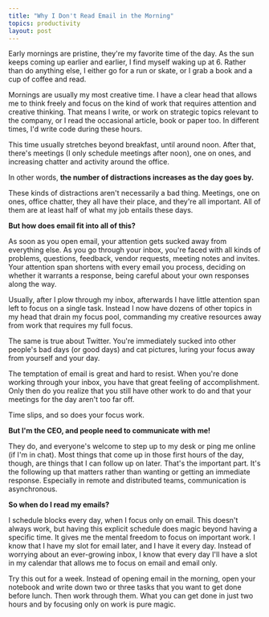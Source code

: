 ```yaml
---
title: "Why I Don't Read Email in the Morning"
topics: productivity
layout: post
---
```

Early mornings are pristine, they're my favorite time of the day. As the sun
keeps coming up earlier and earlier, I find myself waking up at 6. Rather than
do anything else, I either go for a run or skate, or I grab a book and a cup of
coffee and read.

Mornings are usually my most creative time. I have a clear head that allows me
to think freely and focus on the kind of work that requires attention and
creative thinking. That means I write, or work on strategic topics relevant to
the company, or I read the occasional article, book or paper too. In different
times, I'd write code during these hours.

This time usually stretches beyond breakfast, until around noon. After that,
there's meetings (I only schedule meetings after noon), one on ones, and
increasing chatter and activity around the office.

In other words, **the number of distractions increases as the day goes by.**

These kinds of distractions aren't necessarily a bad thing. Meetings, one on
ones, office chatter, they all have their place, and they're all important. All
of them are at least half of what my job entails these days.

**But how does email fit into all of this?**

As soon as you open email, your attention gets sucked away from everything else.
As you go through your inbox, you're faced with all kinds of problems,
questions, feedback, vendor requests, meeting notes and invites. Your attention
span shortens with every email you process, deciding on whether it warrants a
response, being careful about your own responses along the way.

Usually, after I plow through my inbox, afterwards I have little attention span
left to focus on a single task. Instead I now have dozens of other topics in my
head that drain my focus pool, commanding my creative resources away from work
that requires my full focus.

The same is true about Twitter. You're immediately sucked into other people's
bad days (or good days) and cat pictures, luring your focus away from yourself
and your day. 

The temptation of email is great and hard to resist. When you're done working
through your inbox, you have that great feeling of accomplishment. Only then do
you realize that you still have other work to do and that your meetings for the
day aren't too far off.

Time slips, and so does your focus work.

**But I'm the CEO, and people need to communicate with me!**

They do, and everyone's welcome to step up to my desk or ping me online (if I'm
in chat). Most things that come up in those first hours of the day, though, are
things that I can follow up on later. That's the important part. It's the
following up that matters rather than wanting or getting an immediate response.
Especially in remote and distributed teams, communication is asynchronous.

**So when do I read my emails?**

I schedule blocks every day, when I focus only on email. This doesn't always
work, but having this explicit schedule does magic beyond having a specific
time. It gives me the mental freedom to focus on important work. I know that I
have my slot for email later, and I have it every day. Instead of worrying about
an ever-growing inbox, I know that every day I'll have a slot in my calendar
that allows me to focus on email and email only.

Try this out for a week. Instead of opening email in the morning, open your
notebook and write down two or three tasks that you want to get done before
lunch. Then work through them. What you can get done in just two hours and by
focusing only on work is pure magic.
